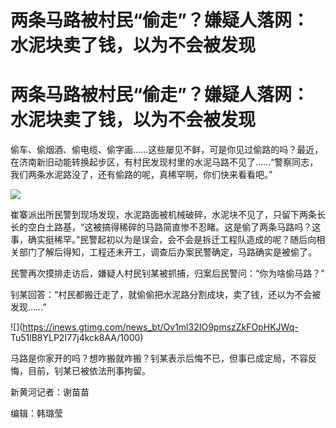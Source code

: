# 两条马路被村民“偷走”？嫌疑人落网：水泥块卖了钱，以为不会被发现

# 两条马路被村民“偷走”？嫌疑人落网：水泥块卖了钱，以为不会被发现

偷车、偷烟酒、偷电缆、偷字画……这些屡见不鲜，可是你见过偷路的吗？最近，在济南新旧动能转换起步区，有村民发现村里的水泥马路不见了……“警察同志，我们两条水泥路没了，还有偷路的呢，真稀罕啊，你们快来看看吧。”

![](https://inews.gtimg.com/news_bt/O9rdrJ2XD7CQspjuX7SX8Eyb5RIhWcxobx9-r2qbh-1vEAA/1000)

崔寨派出所民警到现场发现，水泥路面被机械破碎，水泥块不见了，只留下两条长长的空白土路基，“这被搞得稀碎的马路简直惨不忍睹。这是偷了两条马路吗？这事，确实挺稀罕。”民警起初以为是误会，会不会是拆迁工程队造成的呢？随后向相关部门了解后得知，工程还未开工，调查后办案民警确定，马路确实是被偷了。

民警再次摸排走访后，嫌疑人村民钊某被抓捕，归案后民警问：“你为啥偷马路？”

钊某回答：“村民都搬迁走了，就偷偷把水泥路分割成块，卖了钱，还以为不会被发现……”

![](https://inews.gtimg.com/news_bt/Ov1ml32IO9pmszZkFOpHKJWq-
Tu51lB8YLP2I77j4kck8AA/1000)

马路是你家开的吗？想咋搬就咋搬？钊某表示后悔不已，但事已成定局，不容反悔，目前，钊某已被依法刑事拘留。

新黄河记者：谢苗苗

编辑：韩璐莹

